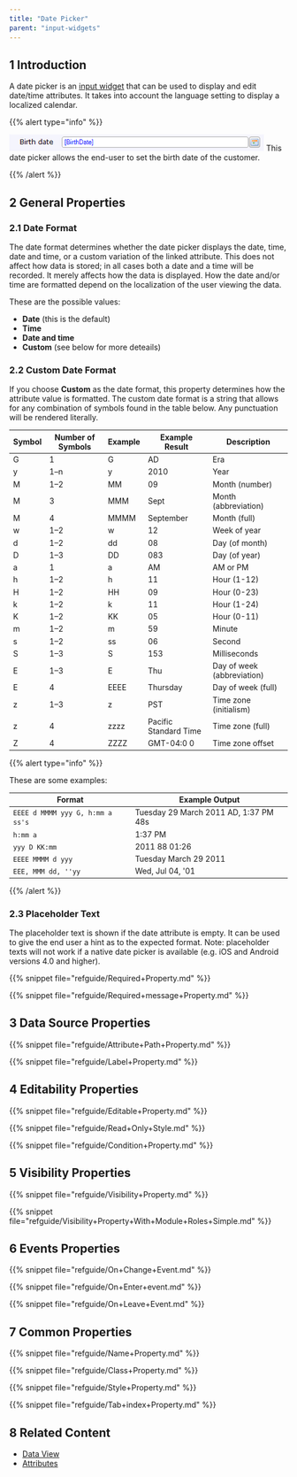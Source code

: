 ```yaml
---
title: "Date Picker"
parent: "input-widgets"
---
```


## 1 Introduction

A date picker is an [input widget](input-widgets) that can be used to display and edit date/time attributes. It takes into account the language setting to display a localized calendar.

{{% alert type="info" %}}

![](attachments/16713882/16844001.png)
This date picker allows the end-user to set the birth date of the customer.

{{% /alert %}}

## 2 General Properties

### 2.1 Date Format

The date format determines whether the date picker displays the date, time, date and time, or a custom variation of the linked attribute. This does not affect how data is stored; in all cases both a date and a time will be recorded. It merely affects how the data is displayed. How the date and/or time are formatted depend on the localization of the user viewing the data.

These are the possible values:
* **Date** (this is the default)
* **Time**
* **Date and time**
* **Custom** (see below for more deteails)

### 2.2 Custom Date Format

If you choose **Custom** as the date format, this property determines how the attribute value is formatted. The custom date format is a string that allows for any combination of symbols found in the table below. Any punctuation will be rendered literally.

| Symbol | Number of Symbols | Example | Example Result | Description |
| --- | --- | --- | --- | --- |
| G | 1 | G | AD | Era |
| y | 1–n | y | 2010 | Year |
| M | 1–2 | MM | 09 | Month (number) |
| M | 3 | MMM | Sept | Month (abbreviation) |
| M | 4 | MMMM | September | Month (full) |
| w | 1–2 | w | 12 | Week of year |
| d | 1–2 | dd | 08 | Day (of month) |
| D | 1–3 | DD | 083 | Day (of year) |
| a | 1 | a |AM | AM or PM |
| h | 1–2 | h | 11 | Hour (1-12) |
| H | 1–2 | HH | 09 | Hour (0-23) |
| k | 1–2 | k | 11 | Hour (1-24) |
| K | 1–2 | KK | 05 | Hour (0-11) |
| m | 1–2 | m | 59 | Minute |
| s | 1–2 | ss | 06 | Second |
| S | 1–3 | S | 153 | Milliseconds  |
| E | 1–3 | E | Thu | Day of week (abbreviation) |
| E | 4 | EEEE | Thursday | Day of week (full) |
| z | 1–3 | z | PST | Time zone (initialism) |
| z | 4 | zzzz | Pacific Standard Time | Time zone (full) |
| Z | 4 | ZZZZ | GMT-04:0 0 | Time zone offset |

{{% alert type="info" %}}

These are some examples:

| Format | Example Output |
| --- | --- |
| `EEEE d MMMM yyy G, h:mm a ss's` | Tuesday 29 March 2011 AD, 1:37 PM 48s |
| `h:mm a` | 1:37 PM |
| `yyy D KK:mm` | 2011 88 01:26 |
| `EEEE MMMM d yyy` | Tuesday March 29 2011 |
| `EEE, MMM dd, ''yy` | Wed, Jul 04, '01 |

{{% /alert %}}

### 2.3 Placeholder Text

The placeholder text is shown if the date attribute is empty. It can be used to give the end user a hint as to the expected format. Note: placeholder texts will not work if a native date picker is available (e.g. iOS and Android versions 4.0 and higher).

{{% snippet file="refguide/Required+Property.md" %}}

{{% snippet file="refguide/Required+message+Property.md" %}}

## 3 Data Source Properties

{{% snippet file="refguide/Attribute+Path+Property.md" %}}

{{% snippet file="refguide/Label+Property.md" %}}

## 4 Editability Properties

{{% snippet file="refguide/Editable+Property.md" %}}

{{% snippet file="refguide/Read+Only+Style.md" %}}

{{% snippet file="refguide/Condition+Property.md" %}}

## 5 Visibility Properties

{{% snippet file="refguide/Visibility+Property.md" %}}

{{% snippet file="refguide/Visibility+Property+With+Module+Roles+Simple.md" %}}

## 6 Events Properties

{{% snippet file="refguide/On+Change+Event.md" %}}

{{% snippet file="refguide/On+Enter+event.md" %}}

{{% snippet file="refguide/On+Leave+Event.md" %}}

## 7 Common Properties

{{% snippet file="refguide/Name+Property.md" %}}

{{% snippet file="refguide/Class+Property.md" %}}

{{% snippet file="refguide/Style+Property.md" %}}

{{% snippet file="refguide/Tab+index+Property.md" %}}

## 8 Related Content

*   [Data View](data-view)
*   [Attributes](attributes)

